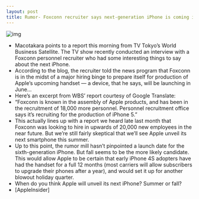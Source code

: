 ```yaml
---
layout: post
title: Rumor- Foxconn recruiter says next-generation iPhone is coming in June
---
```

![img](http://media.idownloadblog.com/wp-content/uploads/2012/02/keynote.jpg)
* Macotakara points to a report this morning from TV Tokyo’s World Business Satellite. The TV show recently conducted an interview with a Foxconn personnel recruiter who had some interesting things to say about the next iPhone.
* According to the blog, the recruiter told the news program that Foxconn is in the midst of a major hiring binge to prepare itself for production of Apple’s upcoming handset — a device, that he says, will be launching in June…
* Here’s an excerpt from WBS’ report courtesy of Google Translate:
* “Foxconn is known in the assembly of Apple products, and has been in the recruitment of 18,000 more personnel. Personnel recruitment office says it’s recruiting for the production of iPhone 5.”
* This actually lines up with a report we heard late last month that Foxconn was looking to hire in upwards of 20,000 new employees in the near future. But we’re still fairly skeptical that we’ll see Apple unveil its next smartphone this summer.
* Up to this point, the rumor mill hasn’t pinpointed a launch date for the sixth-generation iPhone. But fall seems to be the more likely candidate. This would allow Apple to be certain that early iPhone 4S adopters have had the handset for a full 12 months (most carriers will allow subscribers to upgrade their phones after a year), and would set it up for another blowout holiday quarter.
* When do you think Apple will unveil its next iPhone? Summer or fall?
* [AppleInsider]

